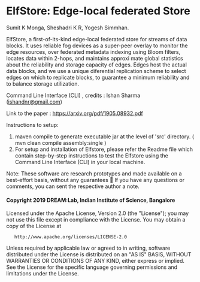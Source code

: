 # ElfStore: Edge-local federated Store

Sumit K Monga, Sheshadri K R, Yogesh Simmhan.

ElfStore, a first-of-its-kind edge-local federated store for streams of data blocks. It uses reliable fog devices as a super-peer
overlay to monitor the edge resources, over federated metadata indexing using Bloom filters, locates data within 2-hops, and maintains approxi
mate global statistics about the reliability and storage capacity of edges. Edges host the actual data blocks, and we use a unique diferential replication scheme to select edges on which to replicate blocks, to guarantee a minimum reliability and to balance storage utilization.

Command Line Interface (CLI) , credits : Ishan Sharma (ishandnr@gmail.com)

Link to the paper : https://arxiv.org/pdf/1905.08932.pdf

Instructions to setup:

1. maven compile to generate executable jar at the level of 'src' directory. ( mvn clean compile assembly:single )
2. For setup and installation of Elfstore, please refer the Readme file which contain step-by-step instructions to test the Elfstore using the Command Line Interface (CLI) in your local machine.

Note: These software are research prototypes and made available on a best-effort basis, without any guarantees 🙂 If you have any questions or comments, you can sent the respective author a note. 


####   Copyright 2019 DREAM:Lab, Indian Institute of Science, Bangalore

   Licensed under the Apache License, Version 2.0 (the "License");
   you may not use this file except in compliance with the License.
   You may obtain a copy of the License at

       http://www.apache.org/licenses/LICENSE-2.0

   Unless required by applicable law or agreed to in writing, software
   distributed under the License is distributed on an "AS IS" BASIS,
   WITHOUT WARRANTIES OR CONDITIONS OF ANY KIND, either express or implied.
   See the License for the specific language governing permissions and
   limitations under the License.
